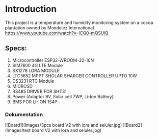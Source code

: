 # Introduction
This project is a temperature and humidity monitoring system on a cocoa plantation owned by Mondelez International. https://www.youtube.com/watch?v=lCQ0-mQSUiQ

## Specs:
1. Microcontroller ESP32-WROOM-32-16N
2. SIM7600 4G LTE Module
3. SX1278 LORA MODULE
4. LTC3652 MPPT SHOLAR SHARGER CONTROLLER UPTO 10W
5. DS3231 RTC Module
6. MICROSD 
7. RS485 DRIVER FOR SHT31
8. Power (Adaptor 9V, Solar cell 7WP, Li-Ion Battery)
9. BMS FOR LI-ION 1S4P

### Dokumentation
![Board1](Images/3pcs board V2 with lora and seluler.jpg)
![Board2](Images/test board V2 with lora and seluler.jpg)
